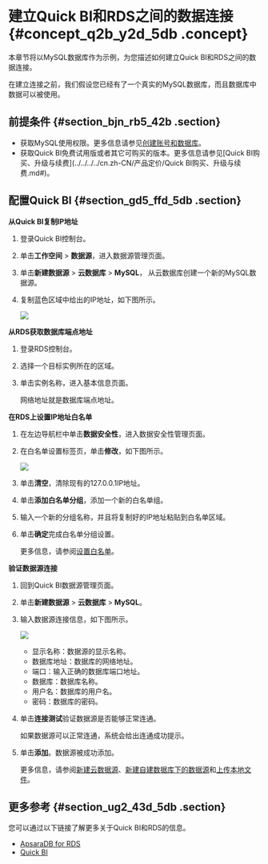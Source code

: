 # **建立Quick BI和RDS之间的数据连接** {#concept_q2b_y2d_5db .concept}

本章节将以MySQL数据库作为示例，为您描述如何建立Quick BI和RDS之间的数据连接。

在建立连接之前，我们假设您已经有了一个真实的MySQL数据库，而且数据库中数据可以被使用。

## 前提条件 {#section_bjn_rb5_42b .section}

-   获取MySQL使用权限。更多信息请参见[创建账号和数据库](../../../../cn.zh-CN/快速入门MySQL版/初始化配置/创建账号和数据库.md#)。
-   获取Quick BI免费试用版或者其它可购买的版本。更多信息请参见[Quick BI购买、升级与续费](../../../../cn.zh-CN/产品定价/Quick BI购买、升级与续费.md#)。

## 配置Quick BI {#section_gd5_ffd_5db .section}

**从Quick BI复制IP地址**

1.  登录Quick BI控制台。
2.  单击**工作空间** \> **数据源**，进入数据源管理页面。
3.  单击**新建数据源** \> **云数据库** \> **MySQL**， 从云数据库创建一个新的MySQL数据源。
4.  复制蓝色区域中给出的IP地址，如下图所示。

    ![](http://static-aliyun-doc.oss-cn-hangzhou.aliyuncs.com/assets/img/9076/15366538661134_zh-CN.png)


**从RDS获取数据库端点地址**

1.  登录RDS控制台。
2.  选择一个目标实例所在的区域。
3.  单击实例名称，进入基本信息页面。

    网络地址就是数据库端点地址。


**在RDS上设置IP地址白名单**

1.  在左边导航栏中单击**数据安全性**，进入数据安全性管理页面。
2.  在白名单设置标签页，单击**修改**，如下图所示。

    ![](http://static-aliyun-doc.oss-cn-hangzhou.aliyuncs.com/assets/img/9076/15366538661137_zh-CN.png)

3.  单击**清空**，清除现有的127.0.0.1IP地址。
4.  单击**添加白名单分组**，添加一个新的白名单组。
5.  输入一个新的分组名称，并且将复制好的IP地址粘贴到白名单区域。
6.  单击**确定**完成白名单分组设置。

    更多信息，请参阅[设置白名单](https://help.aliyun.com/document_detail/26198.html?spm=a2c4g.11186623.2.8.xYWI1p)。


**验证数据源连接**

1.  回到Quick BI数据源管理页面。
2.  单击**新建数据源** \> **云数据库** \> **MySQL**。
3.  输入数据源连接信息，如下图所示。

    ![](http://static-aliyun-doc.oss-cn-hangzhou.aliyuncs.com/assets/img/9076/15366538661140_zh-CN.png)

    -   显示名称：数据源的显示名称。
    -   数据库地址：数据库的网络地址。
    -   端口：输入正确的数据库端口地址。
    -   数据库：数据库名称。
    -   用户名：数据库的用户名。
    -   密码：数据库的密码。
4.  单击**连接测试**验证数据源是否能够正常连通。

    如果数据源可以正常连通，系统会给出连通成功提示。

5.  单击**添加**。数据源被成功添加。

    更多信息，请参阅[新建云数据源](cn.zh-CN/快速入门/数据建模/管理数据源/新建云数据源.md#)、[新建自建数据库下的数据源](cn.zh-CN/快速入门/数据建模/管理数据源/新建自建数据库下的数据源.md#)和[上传本地文件](cn.zh-CN/快速入门/数据建模/管理数据源/上传本地文件.md#)。


## 更多参考 {#section_ug2_43d_5db .section}

您可以通过以下链接了解更多关于Quick BI和RDS的信息。

-   [ApsaraDB for RDS](https://www.alibabacloud.com/zh/product/apsaradb-for-rds?spm=a2c4g.11186623.2.13.xYWI1p)
-   [Quick BI](https://data.aliyun.com/product/bi?spm=5176.8142029.388261.372.49766d3edpNZ1V)

